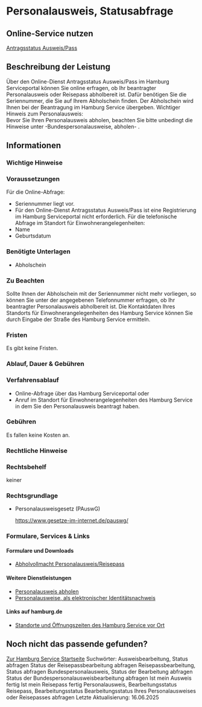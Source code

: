 # Personalausweis, Statusabfrage

## Online-Service nutzen
[Antragsstatus Ausweis/Pass](https://serviceportal.hamburg.de/HamburgGateway/Service/Entry/PASSDA2)

## Beschreibung der Leistung
Über den Online-Dienst Antragsstatus Ausweis/Pass im Hamburg Serviceportal können Sie online erfragen, ob Ihr beantragter Personalausweis oder Reisepass abholbereit ist. Dafür benötigen Sie die Seriennummer, die Sie auf Ihrem Abholschein finden. Der Abholschein wird Ihnen bei der Beantragung im Hamburg Service übergeben.
Wichtiger Hinweis zum Personalausweis:  
Bevor Sie Ihren Personalausweis abholen, beachten Sie bitte unbedingt die Hinweise unter -Bundespersonalausweise, abholen- .

## Informationen

### Wichtige Hinweise

### Voraussetzungen
Für die Online-Abfrage:
* Seriennummer liegt vor.
* Für den Online-Dienst Antragsstatus Ausweis/Pass ist eine Registrierung im Hamburg Serviceportal nicht erforderlich.
Für die telefonische Abfrage im Standort für Einwohnerangelegenheiten:
* Name
* Geburtsdatum

### Benötigte Unterlagen
* Abholschein

### Zu Beachten
Sollte Ihnen der Abholschein mit der Seriennummer nicht mehr vorliegen, so können Sie unter der angegebenen Telefonnummer erfragen, ob Ihr beantragter Personalausweis abholbereit ist.
Die Kontaktdaten Ihres Standorts für Einwohnerangelegenheiten des Hamburg Service können Sie durch Eingabe der Straße des Hamburg Service ermitteln.

### Fristen
Es gibt keine Fristen.

### Ablauf, Dauer & Gebühren

### Verfahrensablauf
* Online-Abfrage über das Hamburg Serviceportal oder
* Anruf im Standort für Einwohnerangelegenheiten des Hamburg Service in dem Sie den Personalausweis beantragt haben.

### Gebühren
Es fallen keine Kosten an.

### Rechtliche Hinweise

### Rechtsbehelf
keiner

### Rechtsgrundlage

* Personalausweisgesetz (PAuswG)  

  <https://www.gesetze-im-internet.de/pauswg/>

### Formulare, Services & Links

#### Formulare und Downloads
* [Abholvollmacht Personalausweis/Reisepass](https://fhh1.hamburg.de/Dibis/form/pdf/Abholvollmacht_Ausweis_Pass-barrierefrei_08_21.pdf)

#### Weitere Dienstleistungen
* [Personalausweis abholen](https://www.hamburg.de/service/info/11882273/)
* [Personalausweise, als elektronischer Identitätsnachweis](https://www.hamburg.de/service/info/11892618/)

#### Links auf hamburg.de
* [Standorte und Öffnungszeiten des Hamburg Service vor Ort](https://www.hamburg.de/go/17584)

## Noch nicht das passende gefunden?
 [Zur Hamburg Service Startseite](/service/)
Suchwörter: Ausweisbearbeitung, Status abfragen Status der Reisepassbearbeitung abfragen Reisepassbearbeitung, Status abfragen Bundespersonalausweis, Status der Bearbeitung abfragen Status der Bundespersonalausweisbearbeitung abfragen Ist mein Ausweis fertig Ist mein Reisepass fertig Personalausweis, Bearbeitungsstatus Reisepass, Bearbeitungsstatus Bearbeitungsstatus Ihres Personalausweises oder Reisepasses abfragen
Letzte Aktualisierung: 16.06.2025